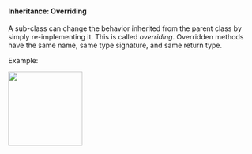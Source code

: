<link rel="stylesheet" href="{{baseUrl}}/css/textbook.css">

<div class="website-content">

#### Inheritance: Overriding

<div id="main">

A sub-class can change the behavior inherited from the parent class by simply re-implementing it. This is called _overriding_. Overridden methods have the same name,
same type signature, and same return type.

<tip-box>

Example:

<img src="{{baseUrl}}/oop/inheritance/overriding/images/report.png" height="150" />
<p/>

</tip-box>

<!-- extras ------------------------------------------------------------------------------------ -->

<panel header=":paperclip: Extras" expandable type="seamless" expanded>

  <panel header=":mortar_board: Learning Outcomes" expandable type="seamless">
    <include src="exercises.md" />
  </panel>

  <panel header=":package: Resources" expandable type="seamless">
    <include src="resources.md" />
  </panel>

</panel>

</div>
</div>
